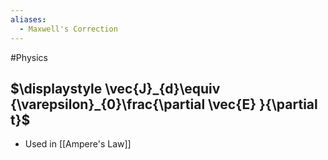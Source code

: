 ```yaml
---
aliases:
  - Maxwell's Correction
---
```

#Physics 
## $\displaystyle \vec{J}_{d}\equiv {\varepsilon}_{0}\frac{\partial \vec{E} }{\partial t}$
* Used in [[Ampere's Law]]